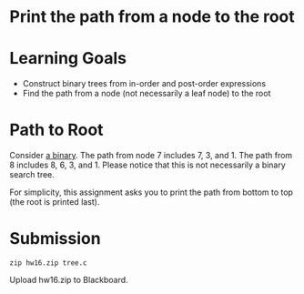 # Print the path from a node to the root

Learning Goals
==============

* Construct binary trees from in-order and post-order expressions
* Find the path from a node (not necessarily a leaf node) to the root

Path to Root
============

Consider [a
binary](https://i1.wp.com/www.techiedelight.com/wp-content/uploads/Root-To-Leaf-Paths.png?resize=323%2C338&ssl=1). The
path from node 7 includes 7, 3, and 1. The path from 8 includes 8, 6,
3, and 1. Please notice that this is not necessarily a binary search
tree.

For simplicity, this assignment asks you to print the path from bottom to top (the root is printed last).

Submission
==========

```
zip hw16.zip tree.c
```

Upload hw16.zip to Blackboard.

